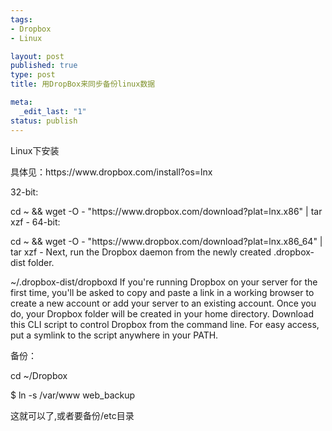 ```yaml
--- 
tags: 
- Dropbox
- Linux

layout: post
published: true
type: post
title: 用DropBox来同步备份linux数据

meta: 
  _edit_last: "1"
status: publish
---
```

<p>Linux下安装</p>

<p>具体见：https://www.dropbox.com/install?os=lnx</p>

<p>32-bit:</p>

<p>cd ~ &amp;&amp; wget -O - "https://www.dropbox.com/download?plat=lnx.x86" | tar xzf -
64-bit:</p>

<p>cd ~ &amp;&amp; wget -O - "https://www.dropbox.com/download?plat=lnx.x86_64" | tar xzf -
Next, run the Dropbox daemon from the newly created .dropbox-dist folder.</p>

<p>~/.dropbox-dist/dropboxd
If you're running Dropbox on your server for the first time, you'll be asked to copy and paste a link in a working browser to create a new account or add your server to an existing account. Once you do, your Dropbox folder will be created in your home directory. Download this CLI script to control Dropbox from the command line. For easy access, put a symlink to the script anywhere in your PATH.</p>

<p>备份：</p>

<p>cd ~/Dropbox</p>

<p>$ ln -s /var/www web_backup</p>

<p>这就可以了,或者要备份/etc目录</p>
